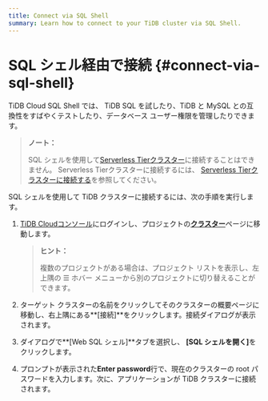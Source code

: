 ```yaml
---
title: Connect via SQL Shell
summary: Learn how to connect to your TiDB cluster via SQL Shell.
---
```


# SQL シェル経由で接続 {#connect-via-sql-shell}

TiDB Cloud SQL Shell では、 TiDB SQL を試したり、TiDB と MySQL との互換性をすばやくテストしたり、データベース ユーザー権限を管理したりできます。

> **ノート：**
>
> SQL シェルを使用して[Serverless Tierクラスター](/tidb-cloud/select-cluster-tier.md#serverless-tier-beta)に接続することはできません。 Serverless Tierクラスターに接続するには、 [Serverless Tierクラスターに接続する](/tidb-cloud/connect-to-tidb-cluster.md#serverless-tier)を参照してください。

SQL シェルを使用して TiDB クラスターに接続するには、次の手順を実行します。

1.  [TiDB Cloudコンソール](https://tidbcloud.com/)にログインし、プロジェクトの[**クラスター**](https://tidbcloud.com/console/clusters)ページに移動します。

    > **ヒント：**
    >
    > 複数のプロジェクトがある場合は、プロジェクト リストを表示し、左上隅の ☰ ホバー メニューから別のプロジェクトに切り替えることができます。

2.  ターゲット クラスターの名前をクリックしてそのクラスターの概要ページに移動し、右上隅にある**[接続]**をクリックします。接続ダイアログが表示されます。

3.  ダイアログで**[Web SQL シェル]**タブを選択し、 <strong>[SQL シェルを開く]</strong>をクリックします。

4.  プロンプトが表示された**Enter password**行で、現在のクラスターの root パスワードを入力します。次に、アプリケーションが TiDB クラスターに接続されます。
